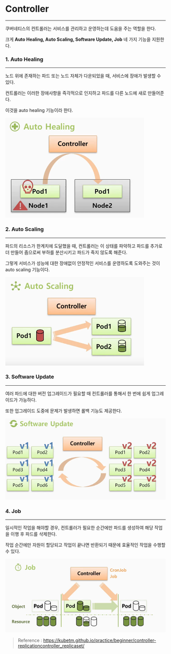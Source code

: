 # Controller

---

쿠버네티스의 컨트롤러는 서비스를 관리하고 운영하는데 도움을 주는 역할을 한다.

크게 **Auto Healing, Auto Scaling,  Software Update, Job** 네 가지 기능을 지원한다.

 

### 1. Auto Healing

---

노드 위에 존재하는 파드 또는 노드 자체가 다운되었을 때, 서비스에 장애가 발생할 수 있다.

컨트롤러는 이러한 장애사항을 즉각적으로 인지하고 파드를 다른 노드에 새로 만들어준다.

이것을 auto healing 기능이라 한다.

![](./src/controller_1.png)



### 2. Auto Scaling

---

파드의 리소스가 한계치에 도달했을 때, 컨트롤러는 이 상태를 파악하고 파드를 추가로 더 만들어 줌으로써 부하를 분산시키고 파드가 죽지 않도록 해준다.

그렇게 서비스가 성능에 대한 장애없이 안정적인 서비스를 운영하도록 도와주는 것이 auto scaling 기능이다.



![](./src/controller_2.png)



### 3. Software Update

---

여러 파드에 대한 버전 업그레이드가 필요할 때 컨트롤러를 통해서 한 번에 쉽게 업그레이드가 가능하다.

또한 업그레이드 도중에 문제가 발생하면 롤백 기능도 제공한다.

![](./src/controller_3.png)



### 4. Job

---

일시적인 작업을 해야할 경우, 컨트롤러가 필요한 순간에만 파드를 생성하여 해당 작업을 이행 후 파드를 삭제한다.

작업 순간에만 자원이 할당되고 작업이 끝나면 반환되기 때문에 효율적인 작업을 수행할 수 있다.

![](./src/controller_4.png)



> Reference : https://kubetm.github.io/practice/beginner/controller-replicationcontroller_replicaset/